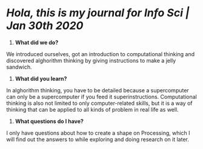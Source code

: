 # *Hola, this is my journal for Info Sci | Jan 30th 2020*

1. **What did we do?**

We introduced ourselves, got an introduction to computational thinking and discovered alghorithm thinking by giving instructions to make a jelly sandwich.

1. **What did you learn?**

In alghorithm thinking, you have to be detailed because a supercomputer can only be a supercomputer if you feed it superinstructions. Computational thinking is also not limited to only computer-related skills, but it is a way of thinking that can be applied to all kinds of problem in real life as well.

1. **What questions do I have?**

I only have questions about how to create a shape on Processing, which I will find out the answers to while exploring and doing research on it later.
